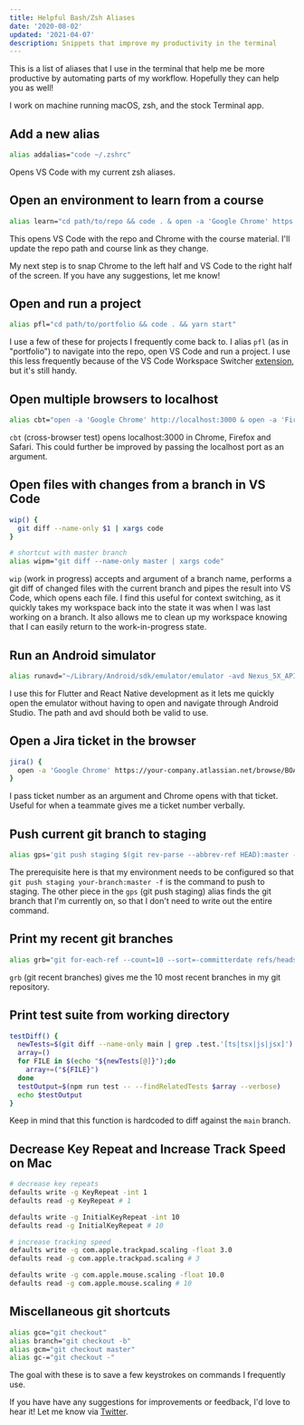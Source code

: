 ```yaml
---
title: Helpful Bash/Zsh Aliases
date: '2020-08-02'
updated: '2021-04-07'
description: Snippets that improve my productivity in the terminal
---
```


This is a list of aliases that I use in the terminal that help me be more productive by automating parts of my workflow. Hopefully they can help you as well!

I work on machine running macOS, zsh, and the stock Terminal app.

## Add a new alias

```bash
alias addalias="code ~/.zshrc"
```

Opens VS Code with my current zsh aliases.

## Open an environment to learn from a course

```bash
alias learn="cd path/to/repo && code . & open -a 'Google Chrome' https://link-to-current-course.com"
```

This opens VS Code with the repo and Chrome with the course material. I'll update the repo path and course link as they change.

My next step is to snap Chrome to the left half and VS Code to the right half of the screen. If you have any suggestions, let me know!

## Open and run a project

```bash
alias pfl="cd path/to/portfolio && code . && yarn start"
```

I use a few of these for projects I frequently come back to. I alias `pfl` (as in "portfolio") to navigate into the repo, open VS Code and run a project. I use this less frequently because of the VS Code Workspace Switcher [extension](https://github.com/sadesyllas/vscode-workspace-switcher), but it's still handy.

## Open multiple browsers to localhost

```bash
alias cbt="open -a 'Google Chrome' http://localhost:3000 & open -a 'Firefox Developer Edition' http://localhost:3000 & open -a 'Safari' http://localhost:3000"
```

`cbt` (cross-browser test) opens localhost:3000 in Chrome, Firefox and Safari. This could further be improved by passing the localhost port as an argument.

## Open files with changes from a branch in VS Code

```bash
wip() {
  git diff --name-only $1 | xargs code
}

# shortcut with master branch
alias wipm="git diff --name-only master | xargs code"
```

`wip` (work in progress) accepts and argument of a branch name, performs a git diff of changed files with the current branch and pipes the result into VS Code, which opens each file. I find this useful for context switching, as it quickly takes my workspace back into the state it was when I was last working on a branch. It also allows me to clean up my workspace knowing that I can easily return to the work-in-progress state.

## Run an Android simulator

```bash
alias runavd="~/Library/Android/sdk/emulator/emulator -avd Nexus_5X_API_28"
```

I use this for Flutter and React Native development as it lets me quickly open the emulator without having to open and navigate through Android Studio. The path and avd should both be valid to use.

## Open a Jira ticket in the browser

```bash
jira() {
  open -a 'Google Chrome' https://your-company.atlassian.net/browse/BOARD-$1
}
```

I pass ticket number as an argument and Chrome opens with that ticket. Useful for when a teammate gives me a ticket number verbally.

## Push current git branch to staging

```bash
alias gps='git push staging $(git rev-parse --abbrev-ref HEAD):master -f'
```

The prerequisite here is that my environment needs to be configured so that `git push staging your-branch:master -f` is the command to push to staging. The other piece in the `gps` (git push staging) alias finds the git branch that I'm currently on, so that I don't need to write out the entire command.

## Print my recent git branches

```bash
alias grb="git for-each-ref --count=10 --sort=-committerdate refs/heads/ --format='%(refname:short)'"
```

`grb` (git recent branches) gives me the 10 most recent branches in my git repository.

## Print test suite from working directory

```bash
testDiff() {
  newTests=$(git diff --name-only main | grep .test.'[ts|tsx|js|jsx]')
  array=()
  for FILE in $(echo "${newTests[@]}");do
    array+=("${FILE}")
  done
  testOutput=$(npm run test -- --findRelatedTests $array --verbose)
  echo $testOutput
}
```

Keep in mind that this function is hardcoded to diff against the `main` branch.

## Decrease Key Repeat and Increase Track Speed on Mac

```bash
# decrease key repeats
defaults write -g KeyRepeat -int 1
defaults read -g KeyRepeat # 1

defaults write -g InitialKeyRepeat -int 10
defaults read -g InitialKeyRepeat # 10

# increase tracking speed
defaults write -g com.apple.trackpad.scaling -float 3.0
defaults read -g com.apple.trackpad.scaling # 3

defaults write -g com.apple.mouse.scaling -float 10.0
defaults read -g com.apple.mouse.scaling # 10
```

## Miscellaneous git shortcuts

```bash
alias gco="git checkout"
alias branch="git checkout -b"
alias gcm="git checkout master"
alias gc-="git checkout -"
```

The goal with these is to save a few keystrokes on commands I frequently use.

If you have have any suggestions for improvements or feedback, I'd love to hear it! Let me know via [Twitter](https://twitter.com/andreidobrinski).
